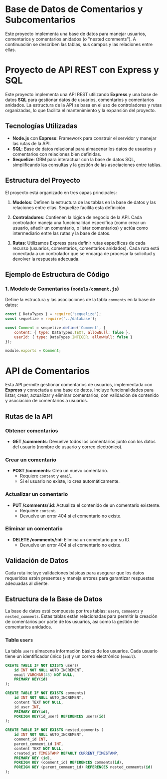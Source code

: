 # Base de Datos de Comentarios y Subcomentarios

Este proyecto implementa una base de datos para manejar usuarios, comentarios y comentarios anidados (o "nested comments"). A continuación se describen las tablas, sus campos y las relaciones entre ellas.

# Proyecto de API REST con Express y SQL

Este proyecto implementa una API REST utilizando **Express** y una base de datos **SQL** para gestionar datos de usuarios, comentarios y comentarios anidados. La estructura de la API se basa en el uso de controladores y rutas organizadas, lo que facilita el mantenimiento y la expansión del proyecto.

## Tecnologías Utilizadas

- **Node.js** con **Express**: Framework para construir el servidor y manejar las rutas de la API.
- **SQL**: Base de datos relacional para almacenar los datos de usuarios y comentarios con relaciones bien definidas.
- **Sequelize**: ORM para interactuar con la base de datos SQL, simplificando las consultas y la gestión de las asociaciones entre tablas.

## Estructura del Proyecto

El proyecto está organizado en tres capas principales:

1. **Modelos**: Definen la estructura de las tablas en la base de datos y las relaciones entre ellas. Sequelize facilita esta definición.

2. **Controladores**: Contienen la lógica de negocio de la API. Cada controlador maneja una funcionalidad específica (como crear un usuario, añadir un comentario, o listar comentarios) y actúa como intermediario entre las rutas y la base de datos.

3. **Rutas**: Utilizamos Express para definir rutas específicas de cada recurso (usuarios, comentarios, comentarios anidados). Cada ruta está conectada a un controlador que se encarga de procesar la solicitud y devolver la respuesta adecuada.

## Ejemplo de Estructura de Código

### 1. Modelo de Comentarios (`models/comment.js`)

Define la estructura y las asociaciones de la tabla `comments` en la base de datos:

```javascript
const { DataTypes } = require('sequelize');
const sequelize = require('../database');

const Comment = sequelize.define('Comment', {
    content: { type: DataTypes.TEXT, allowNull: false },
    userId: { type: DataTypes.INTEGER, allowNull: false }
});

module.exports = Comment;

``` 

# API de Comentarios

Esta API permite gestionar comentarios de usuarios, implementada con **Express** y conectada a una base de datos. Incluye funcionalidades para listar, crear, actualizar y eliminar comentarios, con validación de contenido y asociación de comentarios a usuarios.

## Rutas de la API

### Obtener comentarios
- **GET /comments**: Devuelve todos los comentarios junto con los datos del usuario (nombre de usuario y correo electrónico).

### Crear un comentario
- **POST /comments**: Crea un nuevo comentario.
  - Requiere `content` y `email`.
  - Si el usuario no existe, lo crea automáticamente.

### Actualizar un comentario
- **PUT /comments/:id**: Actualiza el contenido de un comentario existente.
  - Requiere `content`.
  - Devuelve un error 404 si el comentario no existe.

### Eliminar un comentario
- **DELETE /comments/:id**: Elimina un comentario por su ID.
  - Devuelve un error 404 si el comentario no existe.

## Validación de Datos
Cada ruta incluye validaciones básicas para asegurar que los datos requeridos estén presentes y maneja errores para garantizar respuestas adecuadas al cliente.

## Estructura de la Base de Datos

La base de datos está compuesta por tres tablas: `users`, `comments` y `nested_comments`. Estas tablas están relacionadas para permitir la creación de comentarios por parte de los usuarios, así como la gestión de comentarios anidados.

### Tabla `users`

La tabla `users` almacena información básica de los usuarios. Cada usuario tiene un identificador único (`id`) y un correo electrónico (`email`).

```sql
CREATE TABLE IF NOT EXISTS users(
    id INT NOT NULL AUTO_INCREMENT,
    email VARCHAR(45) NOT NULL,
    PRIMARY KEY(id)
);

CREATE TABLE IF NOT EXISTS comments(
    id INT NOT NULL AUTO_INCREMENT,
    content TEXT NOT NULL,
    id_user INT,
    PRIMARY KEY(id),
    FOREIGN KEY(id_user) REFERENCES users(id)
);

CREATE TABLE IF NOT EXISTS nested_comments (
    id INT NOT NULL AUTO_INCREMENT,
    comment_id INT,
    parent_comment_id INT,
    content TEXT NOT NULL,
    created_at TIMESTAMP DEFAULT CURRENT_TIMESTAMP,
    PRIMARY KEY (id),
    FOREIGN KEY (comment_id) REFERENCES comments(id),
    FOREIGN KEY (parent_comment_id) REFERENCES nested_comments(id)
);
```


